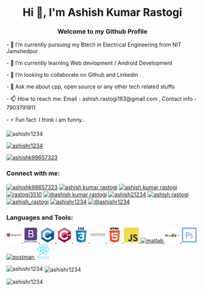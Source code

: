 




<h1 align="center">Hi 👋, I'm Ashish Kumar Rastogi</h1>
<h3 align="center">Welcome to my Github Profile</h3>
<p align="left"> - 🔭 I’m currently pursuing my Btech in Electrical Engineering from NIT Jamshedpur</p>
<p align="left">- 🌱 I’m currently learning Web devlopment / Android Development</p>
<p align="left">- 👯 I’m looking to collaborate on Github and Linkedin</p>
<p align="left">- 💬 Ask me about cpp, open source or any other tech related stuffs</p>
<p align="left">- 📫 How to reach me: Email - ashish.rastogi183@gmail.com , Contact info - 7903791911</p>
<p align="left>- 😄 Pronouns: He/His</p>
<p align="left">- ⚡ Fun fact: I think i am funny..</p>

<p align="left"> <img src="https://komarev.com/ghpvc/?username=ashishr1234&label=Profile%20views&color=0e75b6&style=flat" alt="ashishr1234" /> </p>

<p align="left"> <a href="https://github.com/ryo-ma/github-profile-trophy"><img src="https://github-profile-trophy.vercel.app/?username=ashishr1234" alt="ashishr1234" /></a> </p>

<p align="left"> <a href="https://twitter.com/AshishK98657323" target="blank"><img src="https://img.shields.io/twitter/follow/ashishk98657323?logo=twitter&style=for-the-badge" alt="ashishk98657323" /></a> </p>

<h3 align="left">Connect with me:</h3>
<p align="left">
<a href="https://twitter.com/AshishK98657323" target="blank"><img align="center" src="https://raw.githubusercontent.com/rahuldkjain/github-profile-readme-generator/master/src/images/icons/Social/twitter.svg" alt="ashishk98657323" height="30" width="40" /></a>
<a href="https://linkedin.com/in/Ashish Kumar Rastogi" target="blank"><img align="center" src="https://raw.githubusercontent.com/rahuldkjain/github-profile-readme-generator/master/src/images/icons/Social/linked-in-alt.svg" alt="ashish kumar rastogi" height="30" width="40" /></a>
<a href="https://fb.com/Ashish Rastogi" target="blank"><img align="center" src="https://raw.githubusercontent.com/rahuldkjain/github-profile-readme-generator/master/src/images/icons/Social/facebook.svg" alt="ashish kumar rastogi" height="30" width="40" /></a>
<a href="https://instagram.com/rastogi3510" target="blank"><img align="center" src="https://raw.githubusercontent.com/rahuldkjain/github-profile-readme-generator/master/src/images/icons/Social/instagram.svg" alt="rastogi3510" height="30" width="40" /></a>
<a href="https://medium.com/@Ashish Kumar Rastogi" target="blank"><img align="center" src="https://raw.githubusercontent.com/rahuldkjain/github-profile-readme-generator/master/src/images/icons/Social/medium.svg" alt="@ashish kumar rastogi" height="30" width="40" /></a>
<a href="https://www.codechef.com/users/Ashish21234" target="blank"><img align="center" src="https://cdn.jsdelivr.net/npm/simple-icons@3.1.0/icons/codechef.svg" alt="ashish21234" height="30" width="40" /></a>
<a href="https://www.hackerrank.com/Ashish_Rastogi" target="blank"><img align="center" src="https://raw.githubusercontent.com/rahuldkjain/github-profile-readme-generator/master/src/images/icons/Social/hackerrank.svg" alt="ashish rastogi" height="30" width="40" /></a>
<a href="https://codeforces.com/profile/Ashish_Rastogi" target="blank"><img align="center" src="https://cdn.jsdelivr.net/npm/simple-icons@3.0.1/icons/codeforces.svg" alt="ashish_rastogi" height="30" width="40" /></a>
<a href="https://www.leetcode.com/Ashishr1234" target="blank"><img align="center" src="https://raw.githubusercontent.com/rahuldkjain/github-profile-readme-generator/master/src/images/icons/Social/leet-code.svg" alt="ashishr1234" height="30" width="40" /></a>
<a href="https://www.hackerearth.com/@Ashishr1234" target="blank"><img align="center" src="https://raw.githubusercontent.com/rahuldkjain/github-profile-readme-generator/master/src/images/icons/Social/hackerearth.svg" alt="@ashishr1234" height="30" width="40" /></a>
</p>

<h3 align="left">Languages and Tools:</h3>
<p align="left"> <a href="https://angular.io" target="_blank"> <img src="https://raw.githubusercontent.com/devicons/devicon/master/icons/angularjs/angularjs-original-wordmark.svg" alt="angularjs" width="40" height="40"/> </a> <a href="https://getbootstrap.com" target="_blank"> <img src="https://raw.githubusercontent.com/devicons/devicon/master/icons/bootstrap/bootstrap-plain-wordmark.svg" alt="bootstrap" width="40" height="40"/> </a> <a href="https://www.cprogramming.com/" target="_blank"> <img src="https://raw.githubusercontent.com/devicons/devicon/master/icons/c/c-original.svg" alt="c" width="40" height="40"/> </a> <a href="https://www.w3schools.com/cpp/" target="_blank"> <img src="https://raw.githubusercontent.com/devicons/devicon/master/icons/cplusplus/cplusplus-original.svg" alt="cplusplus" width="40" height="40"/> </a> <a href="https://www.w3schools.com/css/" target="_blank"> <img src="https://raw.githubusercontent.com/devicons/devicon/master/icons/css3/css3-original-wordmark.svg" alt="css3" width="40" height="40"/> </a> <a href="https://expressjs.com" target="_blank"> <img src="https://raw.githubusercontent.com/devicons/devicon/master/icons/express/express-original-wordmark.svg" alt="express" width="40" height="40"/> </a> <a href="https://www.w3.org/html/" target="_blank"> <img src="https://raw.githubusercontent.com/devicons/devicon/master/icons/html5/html5-original-wordmark.svg" alt="html5" width="40" height="40"/> </a> <a href="https://developer.mozilla.org/en-US/docs/Web/JavaScript" target="_blank"> <img src="https://raw.githubusercontent.com/devicons/devicon/master/icons/javascript/javascript-original.svg" alt="javascript" width="40" height="40"/> </a> <a href="https://www.mathworks.com/" target="_blank"> <img src="https://upload.wikimedia.org/wikipedia/commons/2/21/Matlab_Logo.png" alt="matlab" width="40" height="40"/> </a> <a href="https://nodejs.org" target="_blank"> <img src="https://raw.githubusercontent.com/devicons/devicon/master/icons/nodejs/nodejs-original-wordmark.svg" alt="nodejs" width="40" height="40"/> </a> <a href="https://www.photoshop.com/en" target="_blank"> <img src="https://raw.githubusercontent.com/devicons/devicon/master/icons/photoshop/photoshop-line.svg" alt="photoshop" width="40" height="40"/> </a> <a href="https://postman.com" target="_blank"> <img src="https://www.vectorlogo.zone/logos/getpostman/getpostman-icon.svg" alt="postman" width="40" height="40"/> </a> <a href="https://reactjs.org/" target="_blank"> <img src="https://raw.githubusercontent.com/devicons/devicon/master/icons/react/react-original-wordmark.svg" alt="react" width="40" height="40"/> </a> </p>

<p><img align="left" src="https://github-readme-stats.vercel.app/api/top-langs?username=ashishr1234&show_icons=true&locale=en&layout=compact" alt="ashishr1234" /></p>

<p>&nbsp;<img align="center" src="https://github-readme-stats.vercel.app/api?username=ashishr1234&show_icons=true&locale=en" alt="ashishr1234" /></p>

<p><img align="center" src="https://github-readme-streak-stats.herokuapp.com/?user=ashishr1234&" alt="ashishr1234" /></p>


